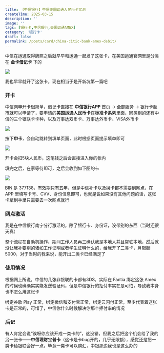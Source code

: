 ```yaml
---
title: 【中信银行】中信美国运通人民币卡实测
createTime: 2025-03-15
description: ''
image: ''
tags: [银行卡,中信银行,美国运通AMEX]
category: '银行卡'
draft: false 
permalink: /posts/card/china-citic-bank-amex-debit/
---
```

中信在运通取得牌照之后就早早和运通一起发了这张卡，在美国运通官网里是分类在 **金卡借记卡** 下的

![](https://mx-space.akio.top/api/v2/objects/icon/v9gop6g63j992s61u9.png)

我也早早就开了这张卡，现在相当于是开新坑第一篇吧

### 开卡

中信网申开卡很简单，借记卡直接在 **中信银行APP** 首页 → 全部服务 → 银行卡超市就可以申请了，要申请的**美国运通人民币卡**在**标准卡系列**里面，同类别的还有中信的三个银联卡卡种，以及万事达双币卡、万事达外币卡、VISA外币卡

![](https://mx-space.akio.top/api/v2/objects/icon/3xhzqy84sjwm6j2bbu.jpg)

按下**申卡**，会自动跳转到填单页面，此时根据页面提示填单即可

![](https://mx-space.akio.top/api/v2/objects/icon/hcd0juz3vid53mhis6.jpg)

开卡会扣5块人民币，这笔钱之后会直接进入你的帐内

填完之后，在家等待即可，之后会收到如下图的卡

![](https://mx-space.akio.top/api/v2/objects/icon/hzwetdajnuu8hyxp1d.jpg)


BIN 是 377138，有效期只有五年，但是中信补卡以及换卡都不需要到网点，在 APP 里填写卡号、CVV、身份信息即可，也就是说如果没有其他问题的话，这张卡拿到手里只需要去一次网点就行

### 网点激活

我是在中信银行南宁分行激活的，除了银行卡、身份证，没带别的东西（当时还很天真）

整个流程在自助机操作，期间工作人员再三确认我是本地人并且常驻本地，然后就没让我补要别的诸如工作证明或者学生证明什么的，给我开了二类卡，月限额5000，对于当时的我来说，能开出二类卡已经满足了

### 使用情况

根据网上所说，中信的几张非银联的卡都有3DS，实际在 Fantia 绑定这张 Amex 的时候也确确实实能发送验证码，但是中信银行的拒付率实在是可怕，导致我本身也不怎么用这张卡

绑定谷歌 Play 正常，绑定微信和支付宝正常，绑定云闪付正常，至少代表着这张卡是正常的，可惜了，中信你什么时候解决你那个拒付率的情况

### 后记

有人肯定会说“诶呀你应该开成一类卡的”，这没错，但我之后把这个机会给了我的另一张卡——**中信理财宝普卡**（这卡是卡bug开的，几乎无限额），感觉还是把一类卡给银联会好一点，毕竟一类卡可以购汇，中银那边我也是这么办的